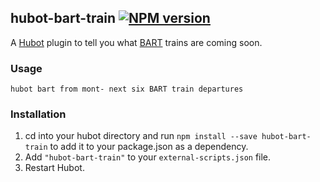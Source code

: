 ## hubot-bart-train [![NPM version](https://badge.fury.io/js/hubot-bart-train.png)](http://badge.fury.io/js/hubot-bart-train)

A [Hubot](https://github.com/github/hubot) plugin to tell you what [BART](http://www.bart.gov/) trains are coming soon.

### Usage

    hubot bart from mont- next six BART train departures

### Installation
1. cd into your hubot directory and run `npm install --save hubot-bart-train` to add it to your package.json as a dependency.
2. Add `"hubot-bart-train"` to your `external-scripts.json` file.
3. Restart Hubot.
